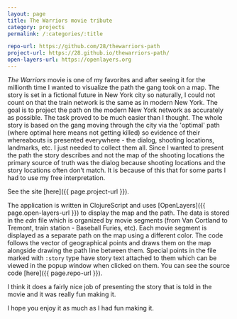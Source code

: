 ```yaml
---
layout: page
title: The Warriors movie tribute
category: projects
permalink: /:categories/:title

repo-url: https://github.com/28/thewarriors-path
project-url: https://28.github.io/thewarriors-path/
open-layers-url: https://openlayers.org
---
```


_The Warriors_ movie is one of my favorites and after seeing it for
the millionth time I wanted to visualize the path the gang took on a map.
The story is set in a fictional future in New York city so naturally,
I could not count on that the train network is the same as in modern
New York. The goal is to project the path on the modern New York
network as accurately as possible. The task proved to be much easier
than I thought. The whole story is based on the gang moving through
the city via the 'optimal' path (where optimal here means not getting
killed) so evidence of their whereabouts is presented everywhere - the
dialog, shooting locations, landmarks, etc. I just needed to collect
them all. Since I wanted to present the path the story describes and
not the map of the shooting locations the primary source of truth was
the dialog because shooting locations and the story locations often
don't match. It is because of this that for some parts I had to use
my free interpretation.

See the site [here]({{ page.project-url }}).

The application is written in ClojureScript and uses [OpenLayers]({{ page.open-layers-url }}) to 
display the map and the path. The data is stored in the _edn_ file
which is organized by movie segments (from Van Cortland to Tremont,
train station - Baseball Furies, etc). Each movie segment is displayed
as a separate path on the map using a different color. The code follows
the vector of geographical points and draws them on the map alongside
drawing the path line between them. Special points in the file marked
with `:story` type have story text attached to them which can be
viewed in the popup window when clicked on them. You can see the
source code [here]({{ page.repo-url }}).

I think it does a fairly nice job of presenting the story that is 
told in the movie and it was really fun making it.

I hope you enjoy it as much as I had fun making it.
